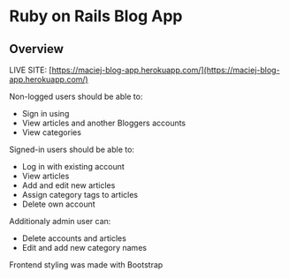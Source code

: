 # Ruby on Rails Blog App

## Overview

LIVE SITE: [https://maciej-blog-app.herokuapp.com/](https://maciej-blog-app.herokuapp.com/)

Non-logged users should be able to:

- Sign in using
- View articles and another Bloggers accounts
- View categories

Signed-in users should be able to:

- Log in with existing account
- View articles
- Add and edit new articles
- Assign category tags to articles
- Delete own account

Additionaly admin user can:

- Delete accounts and articles
- Edit and add new category names

Frontend styling was made with Bootstrap
